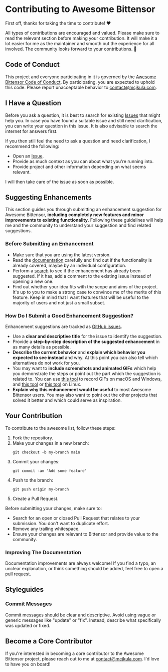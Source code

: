 # Contributing to Awesome Bittensor

First off, thanks for taking the time to contribute! ❤️

All types of contributions are encouraged and valued. Please make sure to read the relevant section before making your contribution. It will make it a lot easier for me as the maintainer and smooth out the experience for all involved. The community looks forward to your contributions. 🎉

## Code of Conduct

This project and everyone participating in it is governed by the [Awesome Bittensor Code of Conduct](CODE_OF_CONDUCT.md). By participating, you are expected to uphold this code. Please report unacceptable behavior to contact@mcjkula.com.

## I Have a Question

Before you ask a question, it is best to search for existing [Issues](https://github.com/learnbittensor/awesome-bittensor/issues) that might help you. In case you have found a suitable issue and still need clarification, you can write your question in this issue. It is also advisable to search the internet for answers first.

If you then still feel the need to ask a question and need clarification, I recommend the following:

- Open an [Issue](https://github.com/learnbittensor/awesome-bittensor/issues/new).
- Provide as much context as you can about what you're running into.
- Provide project and other information depending on what seems relevant.

I will then take care of the issue as soon as possible.

## Suggesting Enhancements

This section guides you through submitting an enhancement suggestion for Awesome Bittensor, **including completely new features and minor improvements to existing functionality**. Following these guidelines will help me and the community to understand your suggestion and find related suggestions.

### Before Submitting an Enhancement

- Make sure that you are using the latest version.
- Read the [documentation](https://github.com/learnbittensor/awesome-bittensor) carefully and find out if the functionality is already covered, maybe by an individual configuration.
- Perform a [search](https://github.com/learnbittensor/awesome-bittensor/issues) to see if the enhancement has already been suggested. If it has, add a comment to the existing issue instead of opening a new one.
- Find out whether your idea fits with the scope and aims of the project. It's up to you to make a strong case to convince me of the merits of this feature. Keep in mind that I want features that will be useful to the majority of users and not just a small subset.

### How Do I Submit a Good Enhancement Suggestion?

Enhancement suggestions are tracked as [GitHub issues](https://github.com/learnbittensor/awesome-bittensor/issues).

- Use a **clear and descriptive title** for the issue to identify the suggestion.
- Provide a **step-by-step description of the suggested enhancement** in as many details as possible.
- **Describe the current behavior** and **explain which behavior you expected to see instead** and why. At this point you can also tell which alternatives do not work for you.
- You may want to **include screenshots and animated GIFs** which help you demonstrate the steps or point out the part which the suggestion is related to. You can use [this tool](https://www.cockos.com/licecap/) to record GIFs on macOS and Windows, and [this tool](https://github.com/colinkeenan/silentcast) or [this tool](https://github.com/GNOME/byzanz) on Linux.
- **Explain why this enhancement would be useful** to most Awesome Bittensor users. You may also want to point out the other projects that solved it better and which could serve as inspiration.

## Your Contribution

To contribute to the awesome list, follow these steps:

1. Fork the repository.
2. Make your changes in a new branch:
   ```shell
   git checkout -b my-branch main
3. Commit your changes:
   ```shell
   git commit -am 'Add some feature'
   ```
4. Push to the branch:
   ```shell
   git push origin my-branch
   ```
5. Create a Pull Request.

Before submitting your changes, make sure to:

- Search for an open or closed Pull Request that relates to your submission. You don't want to duplicate effort.
- Remove any trailing whitespace.
- Ensure your changes are relevant to Bittensor and provide value to the community.

### Improving The Documentation

Documentation improvements are always welcome! If you find a typo, an unclear explanation, or think something should be added, feel free to open a pull request.

## Styleguides

### Commit Messages

Commit messages should be clear and descriptive. Avoid using vague or generic messages like "update" or "fix". Instead, describe what specifically was updated or fixed.

## Become a Core Contributor

If you're interested in becoming a core contributor to the Awesome Bittensor project, please reach out to me at contact@mcjkula.com. I'd love to have you on board!
